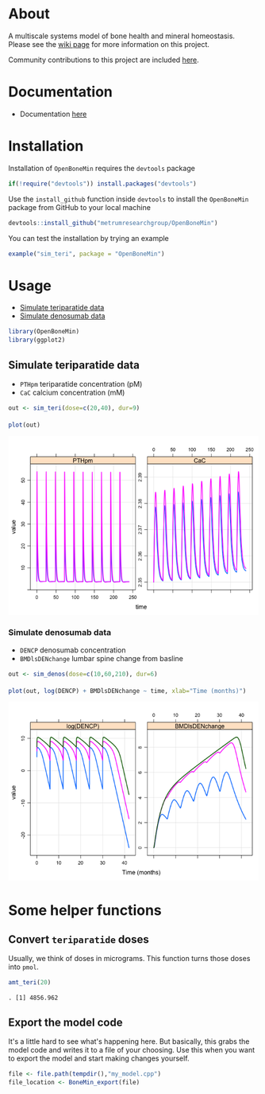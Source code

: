 
About
=====

A multiscale systems model of bone health and mineral homeostasis. Please see the [wiki page](https://github.com/metrumresearchgroup/OpenBoneMin/wiki) for more information on this project.

Community contributions to this project are included [here](inst/community).

Documentation
=============

-   Documentation [here](vignettes/modeldoc.Rmd)

Installation
============

Installation of `OpenBoneMin` requires the `devtools` package

``` r
if(!require("devtools")) install.packages("devtools")
```

Use the `install_github` function inside `devtools` to install the `OpenBoneMin` package from GitHub to your local machine

``` r
devtools::install_github("metrumresearchgroup/OpenBoneMin")
```

You can test the installation by trying an example

``` r
example("sim_teri", package = "OpenBoneMin")
```

Usage
=====

-   [Simulate teriparatide data](#teri)
-   [Simulate denosumab data](#denos)

``` r
library(OpenBoneMin)
library(ggplot2)
```

<a name="teri"></a>

Simulate teriparatide data
--------------------------

-   `PTHpm` teriparatide concentration (pM)
-   `CaC` calcium concentration (mM)

``` r
out <- sim_teri(dose=c(20,40), dur=9)

plot(out)
```

![](inst/img/README-unnamed-chunk-6-1.png)

<a name="denos"></a>

### Simulate denosumab data

-   `DENCP` denosumab concentration
-   `BMDlsDENchange` lumbar spine change from basline

``` r
out <- sim_denos(dose=c(10,60,210), dur=6)

plot(out, log(DENCP) + BMDlsDENchange ~ time, xlab="Time (months)")
```

![](inst/img/README-unnamed-chunk-7-1.png)

Some helper functions
=====================

Convert `teriparatide` doses
----------------------------

Usually, we think of doses in micrograms. This function turns those doses into `pmol`.

``` r
amt_teri(20)
```

    . [1] 4856.962

Export the model code
---------------------

It's a little hard to see what's happening here. But basically, this grabs the model code and writes it to a file of your choosing. Use this when you want to export the model and start making changes yourself.

``` r
file <- file.path(tempdir(),"my_model.cpp")
file_location <- BoneMin_export(file)
```
